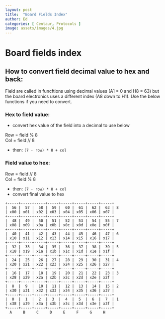 ```yaml
---
layout: post
title:  "Board Fields Index"
author: Ed
categories: [ Centaur, Protocols ]
image: assets/images/4.jpg
---
```

# Board fields index

## How to convert field decimal value to hex and back:  
Field are called in funcftions using decimal values (A1 = 0 and H8 = 63) but the board electronics uses a different index (A8 down to H1). Use the below functions if you need to convert. 

### Hex to field value:
- convert hex value of the field into a decimal to use below  

Row  = field % 8  
Col = field // 8  
- then: 
`(7 - row) * 8 + col`

### Field value to hex: 
Row = field // 8  
Col = field % 8  
- then: 
`(7 - row) * 8 + col`
- convert final value to hex 

```
+-----+-----+-----+-----+-----+-----+-----+-----+
|  56 |  57 |  58 |  59 |  60 |  61 |  62 |  63 | 8
| x00 | x01 | x02 | x03 | x04 | x05 | x06 | x07 |
+-----+-----+-----+-----+-----+-----+-----+-----+
|  48 |  49 |  50 |  51 |  52 |  53 |  54 |  55 | 7
| x08 | x09 | x0a | x0b | x0c | x0d | x0e | x0f |
+-----+-----+-----+-----+-----+-----+-----+-----+
|  40 |  41 |  42 |  43 |  44 |  45 |  46 |  47 | 6
| x10 | x11 | x12 | x13 | x14 | x15 | x16 | x17 |
+-----+-----+-----+-----+-----+-----+-----+-----+
|  32 |  33 |  34 |  35 |  36 |  37 |  38 |  39 | 5
| x18 | x19 | x1a | x1b | x1c | x1d | x1e | x1f |
+-----+-----+-----+-----+-----+-----+-----+-----+
|  24 |  25 |  26 |  27 |  28 |  29 |  30 |  31 | 4
| x20 | x21 | x22 | x23 | x24 | x25 | x26 | x27 |
+-----+-----+-----+-----+-----+-----+-----+-----+
|  16 |  17 |  18 |  19 |  20 |  21 |  22 |  23 | 3
| x28 | x29 | x2a | x2b | x2c | x2d | x2e | x2f |
+-----+-----+-----+-----+-----+-----+-----+-----+
|  8  |  9  |  10 |  11 |  12 |  13 |  14 |  15 | 2
| x30 | x31 | x32 | x33 | x34 | x35 | x36 | x37 |
+-----+-----+-----+-----+-----+-----+-----+-----+
|  0  |  1  |  2  |  3  |  4  |  5  |  6  |  7  | 1
| x38 | x39 | x3a | x3b | x3c | x3d | x3e | x3f |
+-----+-----+-----+-----+-----+-----+-----+-----+
  A     B     C     D     E     F     G     H   
```
